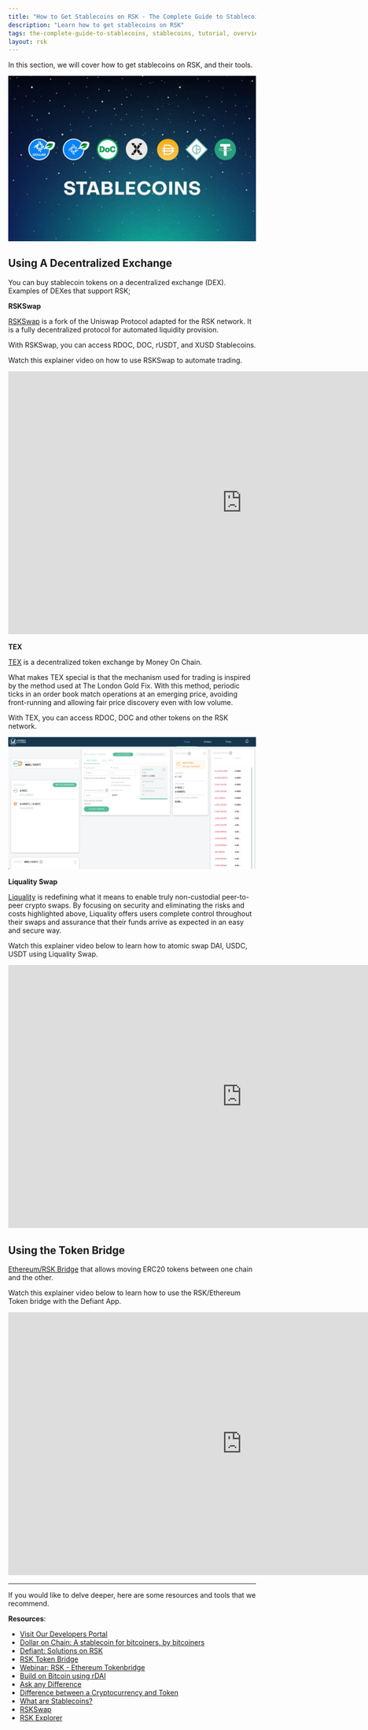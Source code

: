 ```yaml
---
title: "How to Get Stablecoins on RSK - The Complete Guide to Stablecoins"
description: "Learn how to get stablecoins on RSK"
tags: the-complete-guide-to-stablecoins, stablecoins, tutorial, overview, guides, tokens, defiant, tokenbridge, cross-chain, bridge, web3, bitcoin, rsk, peer-to-peer, blockchain
layout: rsk
---
```


In this section, we will cover how to get stablecoins on RSK, and their tools.

![stablecoin banner](/assets/img/guides/stablecoin/stablecoin-overview-banner.jpg)

## Using A Decentralized Exchange

You can buy stablecoin tokens on a decentralized exchange (DEX). Examples of DEXes that support RSK;

**RSKSwap**

[RSKSwap](https://app.rskswap.com/swap) is a fork of the Uniswap Protocol adapted for the RSK network. It is a fully decentralized protocol for automated liquidity provision.

With RSKSwap, you can access RDOC, DOC, rUSDT, and XUSD Stablecoins.

Watch this explainer video on how to use RSKSwap to automate trading.

<div class="video-container">
  <iframe width="949" height="534" src="https://youtube.com/embed/cLKZSH7gqxI"   frameborder="0" allow="accelerometer; autoplay; encrypted-media; gyroscope; picture-in-picture" allowfullscreen></iframe>
</div>

**TEX**

[TEX](https://tex.moneyonchain.com/) is a decentralized token exchange by Money On Chain.

What makes TEX special is that the mechanism used for trading is inspired by the method used at The London Gold Fix.  With this method, periodic ticks in an order book match operations at an emerging price, avoiding front-running and allowing fair price discovery even with low volume.

With TEX, you can access RDOC, DOC and other tokens on the RSK network.

![TEX Dashboard](/assets/img/guides/stablecoin/tex-dashboard.png)

**Liquality Swap**

[Liquality](https://liquality.io/atomic-swap-dapp.html) is redefining what it means to enable truly non-custodial peer-to-peer crypto swaps. By focusing on security and eliminating the risks and costs highlighted above, Liquality offers users complete control throughout their swaps and assurance that their funds arrive as expected in an easy and secure way.

Watch this explainer video below to learn how to atomic swap DAI, USDC, USDT using Liquality Swap.

<div class="video-container">
  <iframe width="949" height="534" src="https://youtube.com/embed/G8zcvEy2Ccw"   frameborder="0" allow="accelerometer; autoplay; encrypted-media; gyroscope; picture-in-picture" allowfullscreen></iframe>
</div>

## Using the Token Bridge

[Ethereum/RSK Bridge](https://developers.rsk.co/tools/tokenbridge/) that allows moving ERC20 tokens between one chain and the other.

Watch this explainer video below to learn how to use the RSK/Ethereum Token bridge with the Defiant App.

<div class="video-container">
  <iframe width="949" height="534" src="https://youtube.com/embed/rjxuQnJ-jv0"   frameborder="0" allow="accelerometer; autoplay; encrypted-media; gyroscope; picture-in-picture" allowfullscreen></iframe>
</div>

----

If you would like to delve deeper, here are some resources and tools that we recommend.

**Resources**:

- [Visit Our Developers Portal](https://github.com/rsksmart/devportal) 
- [Dollar on Chain: A stablecoin for bitcoiners, by bitcoiners](https://moneyonchain.com/blog/dollar-on-chain-chain-a-bitcoin-stablecoin-by-bitcoiners/)
- [Defiant: Solutions on RSK](https://developers.rsk.co/solutions/defiant/)
- [RSK Token Bridge](https://tokenbridge.rsk.co/)
- [Webinar: RSK - Ethereum Tokenbridge](https://youtu.be/3ZOvpLE3MvM)
- [Build on Bitcoin using rDAI](https://youtu.be/2yApyI9Zvu8)
- [Ask any Difference](https://askanydifference.com/)
- [Difference between a Cryptocurrency and Token](https://developers.rsk.co/kb/get-crypto-on-rsk/cryptocurrency-vs-token/)
- [What are Stablecoins?](https://youtu.be/JHzyQS1rc_s)
- [RSKSwap](https://app.rskswap.com/swap)
- [RSK Explorer](https://explorer.rsk.co/)